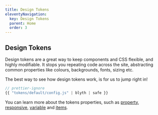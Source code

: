 ```yaml
---
title: Design Tokens
eleventyNavigation:
  key: Design Tokens
  parent: Home
  order: 3
---
```


## Design Tokens

Design tokens are a great way to keep components and CSS flexible, and highly modifiable. It stops you repeating code across the site, abstracting common properties like colours, backgrounds, fonts, sizing etc.

The best way to see how design tokens work, is for us to jump right in!

```js
// prettier-ignore
{{ "tokens/default/config.js" | blyth | safe }}
```

You can learn more about the tokens properties, such as [property](/docs/tokens/property/), [responsive](/docs/tokens/responsive/), [variable](/docs/tokens/variable/) and [items](/docs/tokens/items/).
